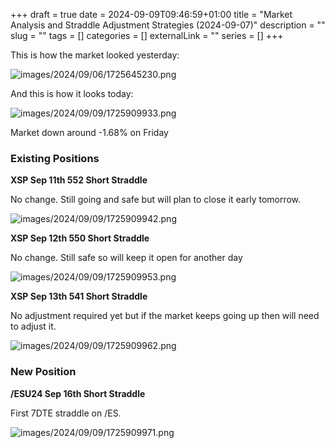 +++ 
draft = true
date = 2024-09-09T09:46:59+01:00
title = "Market Analysis and Straddle Adjustment Strategies (2024-09-07)"
description = ""
slug = "" 
tags = []
categories = []
externalLink = ""
series = []
+++

This is how the market looked yesterday:

![images/2024/09/06/1725645230.png](/images/2024/09/06/1725645230.png)

And this is how it looks today:

![images/2024/09/09/1725909933.png](/images/2024/09/09/1725909933.png)

Market down around -1.68% on Friday

### Existing Positions

**XSP Sep 11th 552 Short Straddle**

No change. Still going and safe but will plan to close it early tomorrow.

![images/2024/09/09/1725909942.png](/images/2024/09/09/1725909942.png)

**XSP Sep 12th 550 Short Straddle**

No change. Still safe so will keep it open for another day

![images/2024/09/09/1725909953.png](/images/2024/09/09/1725909953.png)

**XSP Sep 13th 541 Short Straddle**

No adjustment required yet but if the market keeps going up then will need to adjust it.

![images/2024/09/09/1725909962.png](/images/2024/09/09/1725909962.png)

### New Position

**/ESU24 Sep 16th Short Straddle**

First 7DTE straddle on /ES.

![images/2024/09/09/1725909971.png](/images/2024/09/09/1725909971.png)
